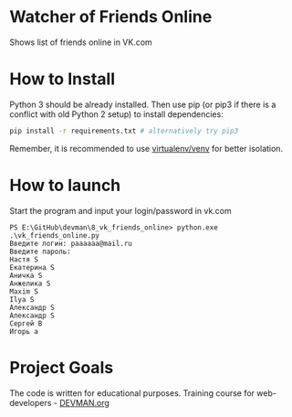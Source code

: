 # Watcher of Friends Online

Shows list of friends online in VK.com

# How to Install

Python 3 should be already installed. Then use pip (or pip3 if there is a conflict with old Python 2 setup) to install dependencies:

```bash
pip install -r requirements.txt # alternatively try pip3
```

Remember, it is recommended to use [virtualenv/venv](https://devman.org/encyclopedia/pip/pip_virtualenv/) for better isolation.

# How to launch

Start the program and input your login/password in vk.com

```
PS E:\GitHub\devman\8_vk_friends_online> python.exe .\vk_friends_online.py
Введите логин: paaaaaa@mail.ru
Введите пароль:
Настя S
Екатерина S
Аничка S
Анжелика S
Maxim S
Ilya S
Александр S
Александр S
Сергей B
Игорь a
```

# Project Goals

The code is written for educational purposes. Training course for web-developers - [DEVMAN.org](https://devman.org)

